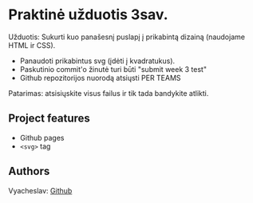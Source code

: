 # Praktinė užduotis 3sav.

Užduotis: Sukurti kuo panašesnį puslapį į prikabintą dizainą (naudojame HTML ir CSS). 

-   Panaudoti prikabintus svg (įdėti į kvadratukus). 
-   Paskutinio commit'o žinutė turi būti "submit week 3 test"
-   Github repozitorijos nuorodą atsiųsti PER TEAMS

Patarimas: atsisiųskite visus failus ir tik tada bandykite atlikti. 

## Project features

-   Github pages
-   `<svg>` tag

## Authors

Vyacheslav: [Github](https://github.com/vyacheslavltu)